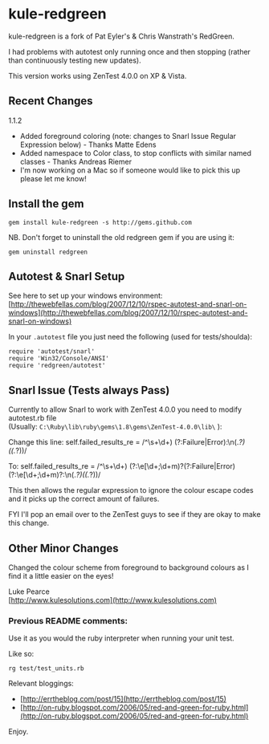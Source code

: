 # kule-redgreen

kule-redgreen is a fork of Pat Eyler's & Chris Wanstrath's RedGreen.

I had problems with autotest only running once and then stopping (rather than continuously testing new updates).

This version works using ZenTest 4.0.0 on XP & Vista.

## Recent Changes

1.1.2

* Added foreground coloring (note: changes to Snarl Issue Regular Expression below) - Thanks Matte Edens
* Added namespace to Color class, to stop conflicts with similar named classes - Thanks Andreas Riemer
* I'm now working on a Mac so if someone would like to pick this up please let me know!

## Install the gem

    gem install kule-redgreen -s http://gems.github.com

NB. Don't forget to uninstall the old redgreen gem if you are using it:

    gem uninstall redgreen

## Autotest & Snarl Setup

See here to set up your windows environment:
[http://thewebfellas.com/blog/2007/12/10/rspec-autotest-and-snarl-on-windows](http://thewebfellas.com/blog/2007/12/10/rspec-autotest-and-snarl-on-windows)

In your `.autotest` file you just need the following (used for tests/shoulda):

    require 'autotest/snarl'
    require 'Win32/Console/ANSI'
    require 'redgreen/autotest'

## Snarl Issue (Tests always Pass)

Currently to allow Snarl to work with ZenTest 4.0.0 you need to modify autotest.rb file  
(Usually: `C:\Ruby\lib\ruby\gems\1.8\gems\ZenTest-4.0.0\lib\` ):

Change this line:
    self.failed_results_re = /^\s+\d+\) (?:Failure|Error):\n(.*?)\((.*?)\)/

To:
	self.failed_results_re = /^\s+\d+\) (?:\e\[\d+;\d+m)?(?:Failure|Error)(?:\e\[\d+;\d+m)?:\n(.*?)\((.*?)\)/

This then allows the regular expression to ignore the colour escape codes and it picks up the correct amount of failures.

FYI I'll pop an email over to the ZenTest guys to see if they are okay to make this change.

## Other Minor Changes

Changed the colour scheme from foreground to background colours as I find it a little easier on the eyes!

Luke Pearce  
[http://www.kulesolutions.com](http://www.kulesolutions.com)

### Previous README comments:

Use it as you would the ruby interpreter when running your unit test.

Like so:

    rg test/test_units.rb

Relevant bloggings:

* [http://errtheblog.com/post/15](http://errtheblog.com/post/15)
* [http://on-ruby.blogspot.com/2006/05/red-and-green-for-ruby.html](http://on-ruby.blogspot.com/2006/05/red-and-green-for-ruby.html)

Enjoy.

